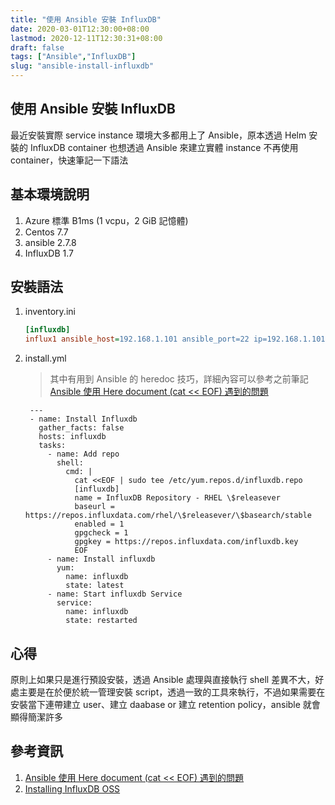 ```yaml
---
title: "使用 Ansible 安裝 InfluxDB"
date: 2020-03-01T12:30:00+08:00
lastmod: 2020-12-11T12:30:31+08:00
draft: false
tags: ["Ansible","InfluxDB"]
slug: "ansible-install-influxdb"
---
```


## 使用 Ansible 安裝 InfluxDB

最近安裝實際 service instance 環境大多都用上了 Ansible，原本透過 Helm 安裝的 InfluxDB container 也想透過 Ansible 來建立實體 instance 不再使用 container，快速筆記一下語法

## 基本環境說明

1. Azure 標準 B1ms (1 vcpu，2 GiB 記憶體)
2. Centos 7.7
3. ansible 2.7.8
4. InfluxDB 1.7

## 安裝語法

1. inventory.ini

    ```ini
    [influxdb]
    influx1 ansible_host=192.168.1.101 ansible_port=22 ip=192.168.1.101  ansible_user=yowko ansible_password=pass.123 ansible_become_password=pass.123
    ```

2. install.yml

    > 其中有用到 Ansible 的 heredoc 技巧，詳細內容可以參考之前筆記 [Ansible 使用 Here document (cat << EOF) 遇到的問題](/ansible-cat-eof/)

        ---
        - name: Install Influxdb
          gather_facts: false
          hosts: influxdb
          tasks:
            - name: Add repo
              shell:
                cmd: |
                  cat <<EOF | sudo tee /etc/yum.repos.d/influxdb.repo
                  [influxdb]
                  name = InfluxDB Repository - RHEL \$releasever
                  baseurl = https://repos.influxdata.com/rhel/\$releasever/\$basearch/stable
                  enabled = 1
                  gpgcheck = 1
                  gpgkey = https://repos.influxdata.com/influxdb.key
                  EOF
            - name: Install influxdb
              yum:
                name: influxdb
                state: latest
            - name: Start influxdb Service
              service:
                name: influxdb
                state: restarted

## 心得

原則上如果只是進行預設安裝，透過 Ansible 處理與直接執行 shell 差異不大，好處主要是在於便於統一管理安裝 script，透過一致的工具來執行，不過如果需要在安裝當下連帶建立 user、建立 daabase or 建立 retention policy，ansible 就會顯得簡潔許多

## 參考資訊

1. [Ansible 使用 Here document (cat << EOF) 遇到的問題](/ansible-cat-eof/)
2. [Installing InfluxDB OSS](https://docs.influxdata.com/influxdb/v1.7/introduction/installation/)
